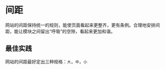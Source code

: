 # 间距
网站的间距保持统一的规则，能使页面看起来更整齐，更有条例。合理地安排间距，能让模块之间留出“呼吸”的空隙，看起来更加和谐。

## 最佳实践
网站的间距最好定出三种规格：```大```，```中```，```小```

